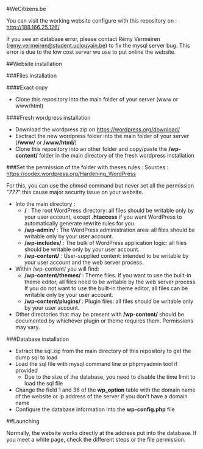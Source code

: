 #WeCitizens.be

You can visit the working website configure with this repository on : http://188.166.25.126/

If you see an database error, please contact Rémy Vermeiren (remy.vermeiren@student.uclouvain.be) to fix the mysql server bug. This error is due to the low cost server we use to put online the website.

##Website installation

###Files installation

####Exact copy
- Clone this repository into the main folder of your server (www or www/html)

####Fresh wordpress installation
- Download the wordpress zip on https://wordpress.org/download/
- Exctract the new wordpress folder into the main folder of your server (**/www/** or **/www/html/**)
- Clone this repository into an other folder and copy/paste the **/wp-content/** folder in the main directory of the fresh wordpress installation

###Set the permission of the folder with theses rules : 
Sources : https://codex.wordpress.org/Hardening_WordPress

For this, you can use the *chmod* command but never set all the permission "*777*" this cause major security issue on your website. 

- Into the main directory :
  - **/** : The root WordPress directory: all files should be writable only by your user account, except **.htaccess** if you want WordPress to automatically generate rewrite rules for you.
  - **/wp-admin/** : The WordPress administration area: all files should be writable only by your user account.
  - **/wp-includes/** : The bulk of WordPress application logic: all files should be writable only by your user account.
  - **/wp-content/** : User-supplied content: intended to be writable by your user account and the web server process.
- Within /wp-content/ you will find:
  - **/wp-content/themes/** : Theme files. If you want to use the built-in theme editor, all files need to be writable by the web server process. If you do not want to use the built-in theme editor, all files can be writable only by your user account.
  - **/wp-content/plugins/** : Plugin files: all files should be writable only by your user account.
- Other directories that may be present with **/wp-content/** should be documented by whichever plugin or theme requires them. Permissions may vary.

###Database installation

- Extract the sql.zip from the main directory of this repository to get the dump sql to load
- Load the sql file with mysql command line or phpmyadmin tool if provided
  - Due to the size of the database, you need to disable the time limit to load the sql file
- Change the field 1 and 36 of the **wp_option** table with the domain name of the website or ip address of the server if you don't have a domain name
- Configure the database information into the **wp-config.php** file


##Launching

Normally, the website works directly at the address put into the database. If you meet a white page, check the different steps or the file permission.

